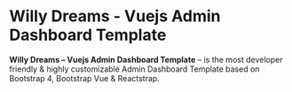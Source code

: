 # Willy Dreams - Vuejs Admin Dashboard Template

**Willy Dreams – Vuejs Admin Dashboard Template** – is the most developer friendly & highly customizable Admin Dashboard Template based on Bootstrap 4, Bootstrap Vue & Reactstrap.
